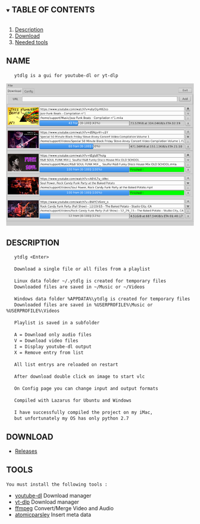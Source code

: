 <!-- TABLE OF CONTENTS -->
<details open="open">
  <summary><h2 style="display: inline-block">TABLE OF CONTENTS</h2></summary>
  <ol>
    <li><a href="#description">Description</a> </li>
    <li><a href="#download">Download</a></li>
    <li><a href="#tools">Needed tools</a></li>
  </ol>
</details>

## NAME

       ytdlg is a gui for youtube-dl or yt-dlp

![Main Page](/res/ytdlg.png)

## DESCRIPTION

       ytdlg <Enter>

       Download a single file or all files from a playlist

       Linux data folder ~/.ytdlg is created for temporary files
       Downloaded files are saved in ~/Music or ~/Videos

       Windows data folder %APPDATA%\ytdlg is created for temporary files
       Downloaded files are saved in %USERPROFILE%\Music or %USERPROFILE%\Videos

       Playlist is saved in a subfolder

       A = Download only audio files
       V = Download video files
       I = Display youtube-dl output
       X = Remove entry from list

       All list entrys are reloaded on restart

       After download double click on image to start vlc

       On Config page you can change input and output formats

       Compiled with Lazarus for Ubuntu and Windows

       I have successfully compiled the project on my iMac,
       but unfortunately my OS has only python 2.7

## DOWNLOAD

-   [  Releases][releases]

## TOOLS

    You must install the following tools :
-   [  youtube-dl][youtube-dl] Download manager
-   [  yt-dlp][yt-dlp] Download manager
-   [  ffmpeg][ffmpeg] Convert/Merge Video and Audio
-   [  atomicparsley][atomicparsley] Insert meta data

[releases]: https://github.com/unattended-ch/ytdlg/releases

[youtube-dl]: https://github.com/ytdl-org/youtube-dl

[yt-dlp]: https://github.com/yt-dlp/yt-dlp

[ffmpeg]: https://www.ffmpeg.org/download.html

[atomicparsley]: https://howtoinstall.co/en/atomicparsley

[lazarus]: https://www.lazarus-ide.org/

